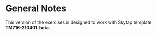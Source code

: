 # General Notes

This version of the exercises is designed to work with Skytap template **TM716-210401-beta**.

